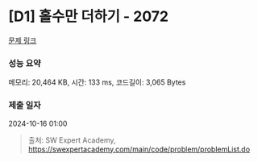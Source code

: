# [D1] 홀수만 더하기 - 2072 

[문제 링크](https://swexpertacademy.com/main/code/problem/problemDetail.do?contestProbId=AV5QSEhaA5sDFAUq) 

### 성능 요약

메모리: 20,464 KB, 시간: 133 ms, 코드길이: 3,065 Bytes

### 제출 일자

2024-10-16 01:00



> 출처: SW Expert Academy, https://swexpertacademy.com/main/code/problem/problemList.do